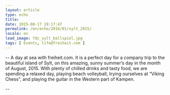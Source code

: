 ```yaml
---
layout: article
type: echo
title:
date: 2015-08-17 19:17:47
permalink: /en/echo/2016/01/sylt_2015/
locale: en
lead_image: fdc_sylt_ballspiel.jpg
tags: [ Events, life@freiheit.com ]
---
```



--
A day at sea with freiheit.com. It is a perfect day for a company trip to the beautiful island of Sylt, on this amazing, sunny summer’s day in the month of August, 2015. With plenty of chilled drinks and tasty food, we are spending a relaxed day, playing beach volleyball, trying ourselves at “Viking Chess”, and playing the guitar in the Western part of Kampen. 

--


